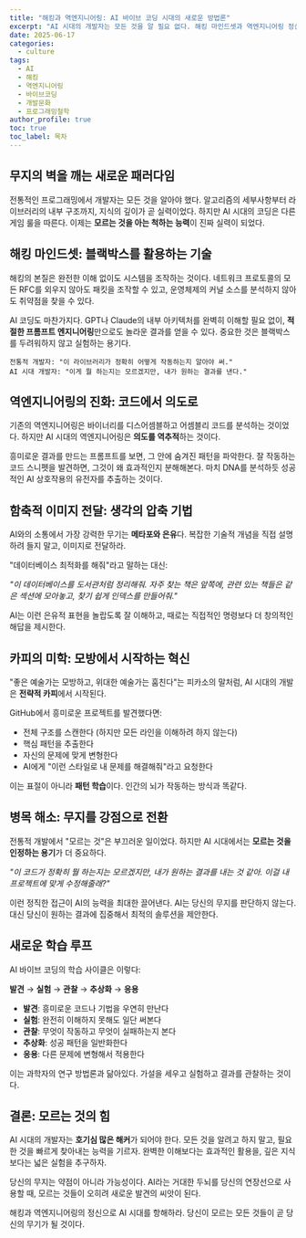 ```yaml
---
title: "해킹과 역엔지니어링: AI 바이브 코딩 시대의 새로운 방법론"
excerpt: "AI 시대의 개발자는 모든 것을 알 필요 없다. 해킹 마인드셋과 역엔지니어링 정신으로 무지를 강점으로 전환하는 새로운 패러다임을 탐구한다."
date: 2025-06-17
categories: 
  - culture
tags: 
  - AI
  - 해킹
  - 역엔지니어링
  - 바이브코딩
  - 개발문화
  - 프로그래밍철학
author_profile: true
toc: true
toc_label: 목차
---
```


## 무지의 벽을 깨는 새로운 패러다임

전통적인 프로그래밍에서 개발자는 모든 것을 알아야 했다. 알고리즘의 세부사항부터 라이브러리의 내부 구조까지, 지식의 깊이가 곧 실력이었다. 하지만 AI 시대의 코딩은 다른 게임 룰을 따른다. 이제는 **모르는 것을 아는 척하는 능력**이 진짜 실력이 되었다.

## 해킹 마인드셋: 블랙박스를 활용하는 기술

해킹의 본질은 완전한 이해 없이도 시스템을 조작하는 것이다. 네트워크 프로토콜의 모든 RFC를 외우지 않아도 패킷을 조작할 수 있고, 운영체제의 커널 소스를 분석하지 않아도 취약점을 찾을 수 있다.

AI 코딩도 마찬가지다. GPT나 Claude의 내부 아키텍처를 완벽히 이해할 필요 없이, **적절한 프롬프트 엔지니어링**만으로도 놀라운 결과를 얻을 수 있다. 중요한 것은 블랙박스를 두려워하지 않고 실험하는 용기다.

```text
전통적 개발자: "이 라이브러리가 정확히 어떻게 작동하는지 알아야 써."
AI 시대 개발자: "이게 뭘 하는지는 모르겠지만, 내가 원하는 결과를 낸다."
```

## 역엔지니어링의 진화: 코드에서 의도로

기존의 역엔지니어링은 바이너리를 디스어셈블하고 어셈블리 코드를 분석하는 것이었다. 하지만 AI 시대의 역엔지니어링은 **의도를 역추적**하는 것이다.

흥미로운 결과를 만드는 프롬프트를 보면, 그 안에 숨겨진 패턴을 파악한다. 잘 작동하는 코드 스니펫을 발견하면, 그것이 왜 효과적인지 분해해본다. 마치 DNA를 분석하듯 성공적인 AI 상호작용의 유전자를 추출하는 것이다.

## 함축적 이미지 전달: 생각의 압축 기법

AI와의 소통에서 가장 강력한 무기는 **메타포와 은유**다. 복잡한 기술적 개념을 직접 설명하려 들지 말고, 이미지로 전달하라.

"데이터베이스 최적화를 해줘"라고 말하는 대신:

_"이 데이터베이스를 도서관처럼 정리해줘. 자주 찾는 책은 앞쪽에, 관련 있는 책들은 같은 섹션에 모아놓고, 찾기 쉽게 인덱스를 만들어줘."_

AI는 이런 은유적 표현을 놀랍도록 잘 이해하고, 때로는 직접적인 명령보다 더 창의적인 해답을 제시한다.

## 카피의 미학: 모방에서 시작하는 혁신

"좋은 예술가는 모방하고, 위대한 예술가는 훔친다"는 피카소의 말처럼, AI 시대의 개발은 **전략적 카피**에서 시작된다.

GitHub에서 흥미로운 프로젝트를 발견했다면:

- 전체 구조를 스캔한다 (하지만 모든 라인을 이해하려 하지 않는다)
- 핵심 패턴을 추출한다
- 자신의 문제에 맞게 변형한다
- AI에게 "이런 스타일로 내 문제를 해결해줘"라고 요청한다

이는 표절이 아니라 **패턴 학습**이다. 인간의 뇌가 작동하는 방식과 똑같다.

## 병목 해소: 무지를 강점으로 전환

전통적 개발에서 "모르는 것"은 부끄러운 일이었다. 하지만 AI 시대에서는 **모르는 것을 인정하는 용기**가 더 중요하다.

_"이 코드가 정확히 뭘 하는지는 모르겠지만, 내가 원하는 결과를 내는 것 같아. 이걸 내 프로젝트에 맞게 수정해줄래?"_

이런 정직한 접근이 AI의 능력을 최대한 끌어낸다. AI는 당신의 무지를 판단하지 않는다. 대신 당신이 원하는 결과에 집중해서 최적의 솔루션을 제안한다.

## 새로운 학습 루프

AI 바이브 코딩의 학습 사이클은 이렇다:

**발견** → **실험** → **관찰** → **추상화** → **응용**

- **발견**: 흥미로운 코드나 기법을 우연히 만난다
- **실험**: 완전히 이해하지 못해도 일단 써본다
- **관찰**: 무엇이 작동하고 무엇이 실패하는지 본다
- **추상화**: 성공 패턴을 일반화한다
- **응용**: 다른 문제에 변형해서 적용한다

이는 과학자의 연구 방법론과 닮아있다. 가설을 세우고 실험하고 결과를 관찰하는 것이다.

## 결론: 모르는 것의 힘

AI 시대의 개발자는 **호기심 많은 해커**가 되어야 한다. 모든 것을 알려고 하지 말고, 필요한 것을 빠르게 찾아내는 능력을 기르자. 완벽한 이해보다는 효과적인 활용을, 깊은 지식보다는 넓은 실험을 추구하자.

당신의 무지는 약점이 아니라 가능성이다. AI라는 거대한 두뇌를 당신의 연장선으로 사용할 때, 모르는 것들이 오히려 새로운 발견의 씨앗이 된다.

해킹과 역엔지니어링의 정신으로 AI 시대를 항해하라. 당신이 모르는 모든 것들이 곧 당신의 무기가 될 것이다. 